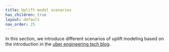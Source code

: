 ```yaml
---
title: Uplift model scenarios
has_children: true
layout: default
nav_order: 25
---
```


In this section, we introduce different scenarios of uplift modeling based on the introduction 
in the [uber engineering tech blog](https://www.uber.com/blog/causal-inference-at-uber/).